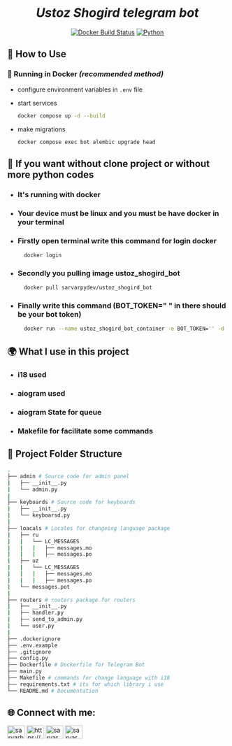 <h1 align="center"><em>Ustoz Shogird telegram bot</em></h1>


<p align="center">
  <a href="https://github.com/donBarbos/telegram-bot-template/actions/workflows/docker-image.yml"><img src="https://img.shields.io/github/actions/workflow/status/donBarbos/telegram-bot-template/docker-image.yml?label=docker%20image" alt="Docker Build Status"></a>
  <a href="https://www.python.org/downloads"><img src="https://img.shields.io/badge/python-3.10%2B-blue" alt="Python"></a>
<p>

## 🚀 How to Use

### 🐳 Running in Docker _(recommended method)_

- configure environment variables in `.env` file

- start services

  ```bash
  docker compose up -d --build
  ```

- make migrations

  ```bash
  docker compose exec bot alembic upgrade head
  ```
## 🐋 If you want without clone project or without more python codes

- ### It's running with docker 
- ### Your device must be linux and you must be have docker in your terminal
- ### Firstly open terminal write this command for login docker
  
  ```bash
    docker login
  ```
- ### Secondly you pulling image ustoz_shogird_bot
  
  ```bash
    docker pull sarvarpydev/ustoz_shogird_bot
  ```

- ### Finally write this command (BOT_TOKEN=" " in there should be your bot token)

  ```bash
    docker run --name ustoz_shogird_bot_container -e BOT_TOKEN='' -d sarvarpydev/ustoz_shogird_bot
  ```

## 🌍 What I use in this project

- <h3>i18 used </h3>
- <h3>aiogram used</h3>
- <h3>aiogram State for queue </h3>
- <h3>Makefile for facilitate some commands</h3>

## 📂 Project Folder Structure

```bash
.
├── admin # Source code for admin panel
|   ├── __init__.py
|   └── admin.py
|
├── keyboards # Source code for keyboards 
|   ├── __init__.py
|   └── keyboarsd.py 
|
├── loacals # Locales for changeing language package
|   ├── ru
|   |   └── LC_MESSAGES
|   |   |   ├── messages.mo
|   |   |   ├── messages.po
|   ├── uz
|   |   └── LC_MESSAGES
|   |   |   ├── messages.mo
|   |   |   ├── messages.po
|   └── messages.pot
|
├── routers # routers package for routers
|   ├── __init__.py
|   ├── handler.py
|   ├── send_to_admin.py
|   └── user.py
|
├── .dockerignore
├── .env.example
├── .gitignore
├── config.py
├── Dockerfile # Dockerfile for Telegram Bot
├── main.py
├── Makefile # commands for change language with i18
├── requirements.txt # its for which library i use 
└── README.md # Documentation
```

## 🌐 Connect with me:

<p align="left">
<a href="https://linkedin.com/in/sarvarbek-davranbekov-3272212a5" target="blank"><img align="center" src="https://raw.githubusercontent.com/rahuldkjain/github-profile-readme-generator/master/src/images/icons/Social/linked-in-alt.svg" alt="sarvarbek-davranbekov-3272212a5" height="30" width="40" /></a>
<a href="https://www.facebook.com/profile.php?id=100081788845272" target="blank"><img align="center" src="https://raw.githubusercontent.com/rahuldkjain/github-profile-readme-generator/master/src/images/icons/Social/facebook.svg" alt="https://www.facebook.com/profile.php?id=100081788845272" height="30" width="40" /></a>
<a href="https://instagram.com/sarvar_py_dev" target="blank"><img align="center" src="https://raw.githubusercontent.com/rahuldkjain/github-profile-readme-generator/master/src/images/icons/Social/instagram.svg" alt="sarvar_py_dev" height="30" width="40" /></a>
<a href="https://www.leetcode.com/sarvar_py_dev" target="blank"><img align="center" src="https://raw.githubusercontent.com/rahuldkjain/github-profile-readme-generator/master/src/images/icons/Social/leet-code.svg" alt="sarvar_py_dev" height="30" width="40" /></a>
</p>